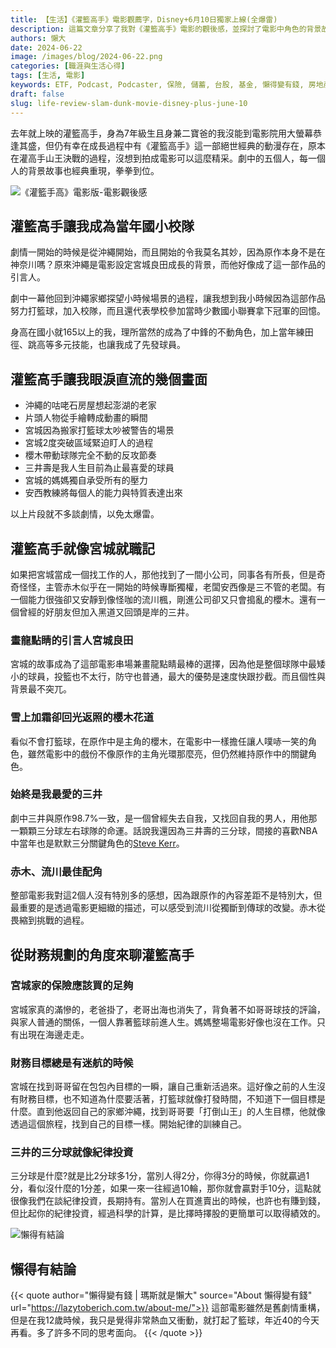 ```yaml
---
title: 【生活】《灌籃高手》電影觀薦字，Disney+6月10日獨家上線(全爆雷)
description: 這篇文章分享了我對《灌籃高手》電影的觀後感，並探討了電影中角色的背景故事與成長經歷。透過對宮城良田、櫻木花道、三井壽、赤木剛憲和流川楓的角色分析，揭示了電影如何精采地重現這部經典動漫中的重要場景與情感。文章還反思了人生中的困難與挑戰，並鼓勵我們面對未來，充滿希望地前進。
authors: 懶大
date: 2024-06-22
image: /images/blog/2024-06-22.png
categories: [職涯與生活心得]
tags: [生活, 電影]
keywords: ETF, Podcast, Podcaster, 保險, 儲蓄, 台股, 基金, 懶得變有錢, 房地產, 投資, 投資理財, 支出, 收入, 理財, 理財規劃, 瑪斯理財兩三事, 稅務, 總體經濟, 美股, 職涯心得, 股利收入, 複委託, 記帳, 讀書心得, 財務規劃, 財商, 貸款, 資產配置, 退休規劃, 開源節流
draft: false
slug: life-review-slam-dunk-movie-disney-plus-june-10
---
```


去年就上映的灌籃高手，身為7年級生且身兼二寶爸的我沒能到電影院用大螢幕恭逢其盛，但仍有幸在成長過程中有《灌籃高手》這一部絕世經典的動漫存在，原本在灌高手山王決戰的過程，沒想到拍成電影可以這麼精采。劇中的五個人，每一個人的背景故事也經典重現，拳拳到位。

![《灌籃手高》電影版-電影觀後感](/images/blog/2024-06-22_1.png)

## 灌籃高手讓我成為當年國小校隊

劇情一開始的時候是從沖繩開始，而且開始的令我莫名其妙，因為原作本身不是在神奈川嗎？原來沖繩是電影設定宮城良田成長的背景，而他好像成了這一部作品的引言人。

劇中一幕他回到沖繩家鄉探望小時候場景的過程，讓我想到我小時候因為這部作品努力打籃球，加入校隊，而且還代表學校參加當時少數國小聯賽拿下冠軍的回憶。

身高在國小就165以上的我，理所當然的成為了中鋒的不動角色，加上當年練田徑、跳高等多元技能，也讓我成了先發球員。

## 灌籃高手讓我眼淚直流的幾個畫面

- 沖繩的咕咾石房屋想起澎湖的老家
- 片頭人物從手繪轉成動畫的瞬間
- 宮城因為搬家打籃球太吵被警告的場景
- 宮城2度突破區域緊迫盯人的過程
- 櫻木帶動球隊完全不動的反攻節奏
- 三井壽是我人生目前為止最喜愛的球員
- 宮城的媽媽獨自承受所有的壓力
- 安西教練將每個人的能力與特質表達出來

以上片段就不多談劇情，以免太爆雷。

## 灌籃高手就像宮城就職記

如果把宮城當成一個找工作的人，那他找到了一間小公司，同事各有所長，但是奇奇怪怪，主管赤木似乎在一開始的時候專斷獨權，老闆安西像是三不管的老闆。有一個能力很強卻又安靜到像怪咖的流川楓，剛進公司卻又只會搗亂的櫻木。還有一個曾經的好朋友但加入黑道又回頭是岸的三井。

### 畫龍點睛的引言人宮城良田

宮城的故事成為了這部電影串場兼畫龍點睛最棒的選擇，因為他是整個球隊中最矮小的球員，投籃也不太行，防守也普通，最大的優勢是速度快跟抄截。而且個性與背景最不突兀。

### 雪上加霜卻回光返照的櫻木花道

看似不會打籃球，在原作中是主角的櫻木，在電影中一樣擔任讓人噗哧一笑的角色，雖然電影中的戲份不像原作的主角光環那麼亮，但仍然維持原作中的關鍵角色。

### 始終是我最愛的三井

劇中三井與原作98.7%一致，是一個曾經失去自我，又找回自我的男人，用他那一顆顆三分球左右球隊的命運。話說我還因為三井壽的三分球，間接的喜歡NBA中當年也是默默三分關鍵角色的[Steve Kerr](https://zh.wikipedia.org/zh-tw/%E5%8F%B2%E8%92%82%E5%A4%AB%C2%B7%E7%A7%91%E5%B0%94)。

### 赤木、流川最佳配角

整部電影我對這2個人沒有特別多的感想，因為跟原作的內容差距不是特別大，但最重要的是透過電影更細緻的描述，可以感受到流川從獨斷到傳球的改變。赤木從畏縮到挑戰的過程。

## 從財務規劃的角度來聊灌籃高手

### 宮城家的保險應該買的足夠

宮城家真的滿慘的，老爸掛了，老哥出海也消失了，背負著不如哥哥球技的評論，與家人普通的關係，一個人靠著籃球前進人生。媽媽整場電影好像也沒在工作。只有出現在海邊走走。

### 財務目標總是有迷航的時候

宮城在找到哥哥留在包包內目標的一瞬，讓自己重新活過來。這好像之前的人生沒有財務目標，也不知道為什麼要活著，打籃球就像打發時間，不知道下一個目標是什麼。直到他返回自己的家鄉沖繩，找到哥哥要「打倒山王」的人生目標，他就像透過這個旅程，找到自己的目標一樣。開始紀律的訓練自己。

### 三井的三分球就像紀律投資

三分球是什麼?就是比2分球多1分，當別人得2分，你得3分的時候，你就贏過1分，看似沒什麼的1分差，如果一來一往經過10輪，那你就會贏對手10分，這點就很像我們在談紀律投資，長期持有。當別人在買進賣出的時候，也許也有賺到錢，但比起你的紀律投資，經過科學的計算，是比擇時擇股的更簡單可以取得績效的。

![懶得有結論](/images/blog/lazytobeconclude.svg)

## 懶得有結論


{{< quote author="懶得變有錢 | 瑪斯就是懶大" source="About 懶得變有錢" url="https://lazytoberich.com.tw/about-me/">}}
這部電影雖然是舊劇情重構，但是在我12歲時候，我只是覺得非常熱血又衝動，就打起了籃球，年近40的今天再看。多了許多不同的思考面向。
{{< /quote >}}

